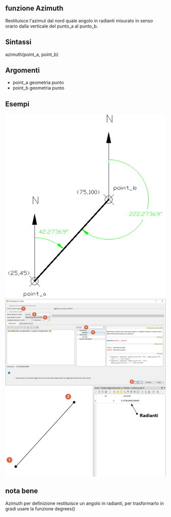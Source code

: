 ## funzione Azimuth

Restituisce l'azimut dal nord quale angolo in radianti misurato in senso orario dalla verticale del punto_a al punto_b.

## Sintassi

azimuth(point_a, point_b)

## Argomenti

* point_a geometria punto
* point_b geometria punto

## Esempi

<img src="/img/azimuth/azimuth003.png">

<img src="/img/azimuth/azimuth001.png">

<img src="/img/azimuth/azimuth002.png">

## nota bene

Azimuth per definizione restituisce un angolo in radianti, per trasformarlo in gradi usare la funzione degrees()
